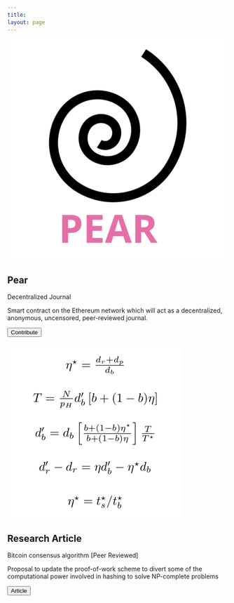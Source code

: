 ```yaml
---
title: 
layout: page 
---
```



<head>
<script src="https://ajax.googleapis.com/ajax/libs/jquery/3.2.1/jquery.min.js"></script>
<link rel = "stylesheet"
   type = "text/css"
   href = "style.css" />
</head>

<style>

#test p {
  opacity: 0;
}
</style>

<script>
$("#test p").delay(10).animate({ opacity: 1  }, 700);
</script>


<div class="row">
  <div class="column">
    <div class="card">
      <img src="/archives/Images/pear.svg" alt="PEAR" id="project">
      <div class="container">
        <h2>Pear</h2>
        <p class="title">Decentralized Journal</p>
        <p>Smart contract on the Ethereum network which will act as a decentralized, anonymous, uncensored, peer-reviewed journal.</p>
        <p><a href="http://www.github.com/delphicrypto/Pear" target="_blank"><button class="button">Contribute</button></a></p>
      </div>
    </div>
  </div>

  <div class="column">
    <div class="card">
      <img src="/archives/Images/proposal.svg" alt="Proposal" id="project">
      <div class="container">
        <h2>Research Article</h2>
        <p class="title">Bitcoin consensus algorithm [Peer Reviewed]</p>
        <p>Proposal to update the proof-of-work scheme to divert some of the computational power involved in hashing to solve NP-complete problems</p>
        <p><a href="http://ledger.pitt.edu/ojs/ledger/article/view/194" target="_blank"><button class="button">Article</button></a></p>
      </div>
    </div>
  </div>

</div>

